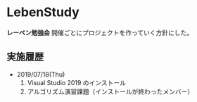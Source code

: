 # LebenStudy
**レーベン勉強会**
開催ごとにプロジェクトを作っていく方針にした。

## 実施履歴
* 2019/07/18(Thu)
    1. Visual Studio 2019 のインストール
    2. アルゴリズム演習課題（インストールが終わったメンバー）
